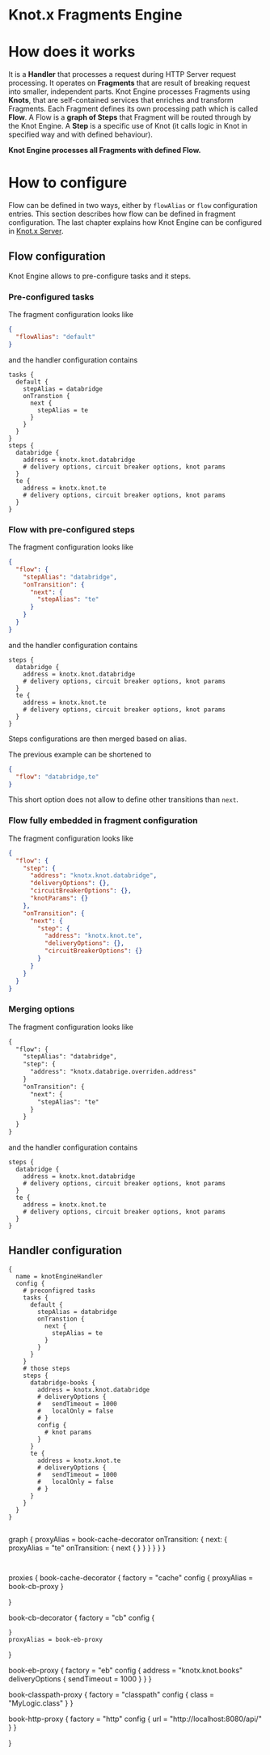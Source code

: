 # Knot.x Fragments Engine

# How does it works
It is a **Handler** that processes a request during HTTP Server request processing.
It operates on **Fragments** that are result of breaking request into smaller, independent parts.
Knot Engine processes Fragments using **Knots**, that are self-contained services that enriches 
and transform Fragments.
Each Fragment defines its own processing path which is called **Flow**.
A Flow is a **graph of Steps** that Fragment will be routed through by the Knot Engine. 
A **Step** is a specific use of Knot (it calls logic in Knot in specified way and with defined behaviour).

**Knot Engine processes all Fragments with defined Flow.**

# How to configure
Flow can be defined in two ways, either by `flowAlias` or `flow` configuration 
entries. This section describes how flow can be defined in fragment configuration. The last chapter
explains how Knot Engine can be configured in [Knot.x Server](https://github.com/Knotx/knotx-server-http).

## Flow configuration
Knot Engine allows to pre-configure tasks and it steps.

### Pre-configured tasks
The fragment configuration looks like
```json
{
  "flowAlias": "default"
}
```
and the handler configuration contains
```hocon
tasks {
  default {
    stepAlias = databridge
    onTranstion {
      next {
        stepAlias = te
      }
    }
  }
}
steps {
  databridge {
    address = knotx.knot.databridge
    # delivery options, circuit breaker options, knot params
  }
  te {
    address = knotx.knot.te
    # delivery options, circuit breaker options, knot params
  }
}

```
### Flow with pre-configured steps
The fragment configuration looks like
```json
{
  "flow": {
    "stepAlias": "databridge",
    "onTransition": {
      "next": {
        "stepAlias": "te"
      }
    }
  }
}
```
and the handler configuration contains
```hocon
steps {
  databridge {
    address = knotx.knot.databridge
    # delivery options, circuit breaker options, knot params
  }
  te {
    address = knotx.knot.te
    # delivery options, circuit breaker options, knot params
  }
}
```
Steps configurations are then merged based on alias.

The previous example can be shortened to
```json
{
  "flow": "databridge,te"
}
```
This short option does not allow to define other transitions than `next`.

### Flow fully embedded in fragment configuration
The fragment configuration looks like
```json
{
  "flow": {
    "step": {
      "address": "knotx.knot.databridge",
      "deliveryOptions": {},
      "circuitBreakerOptions": {},
      "knotParams": {}
    },
    "onTransition": {
      "next": {
        "step": {
          "address": "knotx.knot.te",
          "deliveryOptions": {},
          "circuitBreakerOptions": {}
        }
      }
    }
  }
}
```

### Merging options
The fragment configuration looks like
```html
{
  "flow": {
    "stepAlias": "databridge",
    "step": {
      "address": "knotx.databrige.overriden.address"
    }
    "onTransition": {
      "next": {
        "stepAlias": "te"
      }
    }
  }
}
```
and the handler configuration contains
```hocon
steps {
  databridge {
    address = knotx.knot.databridge
    # delivery options, circuit breaker options, knot params
  }
  te {
    address = knotx.knot.te
    # delivery options, circuit breaker options, knot params
  }
}
```


## Handler configuration

```hocon
{
  name = knotEngineHandler
  config {
    # preconfigred tasks
    tasks {
      default {
        stepAlias = databridge
        onTranstion {
          next {
            stepAlias = te
          }
        }
      }
    }
    # those steps 
    steps {
      databridge-books {
        address = knotx.knot.databridge
        # deliveryOptions {
        #   sendTimeout = 1000
        #   localOnly = false
        # }
        config {
          # knot params
        }
      }
      te {
        address = knotx.knot.te
        # deliveryOptions {
        #   sendTimeout = 1000
        #   localOnly = false
        # }
      }
    }
  }
}


```
  graph {
    proxyAlias = book-cache-decorator 
    onTransition: {
      next: {
        proxyAlias = "te"
        onTransition: {
          next {
          }
        }
      }
    }
  }
}
```


```
proxies {
  book-cache-decorator {
    factory = "cache"
    config {
      proxyAlias = book-cb-proxy
    }
    
  }
  
  book-cb-decorator {
    factory = "cb"
    config {
      
    }
    proxyAlias = book-eb-proxy
  }
  
  book-eb-proxy {
    factory = "eb"
    config {
      address = "knotx.knot.books"
      deliveryOptions {
        sendTimeout = 1000
      }
    }
  }
  
  book-classpath-proxy {
    factory = "classpath"
    config {
      class = "MyLogic.class"
    }
  }
  
  book-http-proxy {
    factory = "http"
    config {
      url = "http://localhost:8080/api/"
    }
  }
  
}